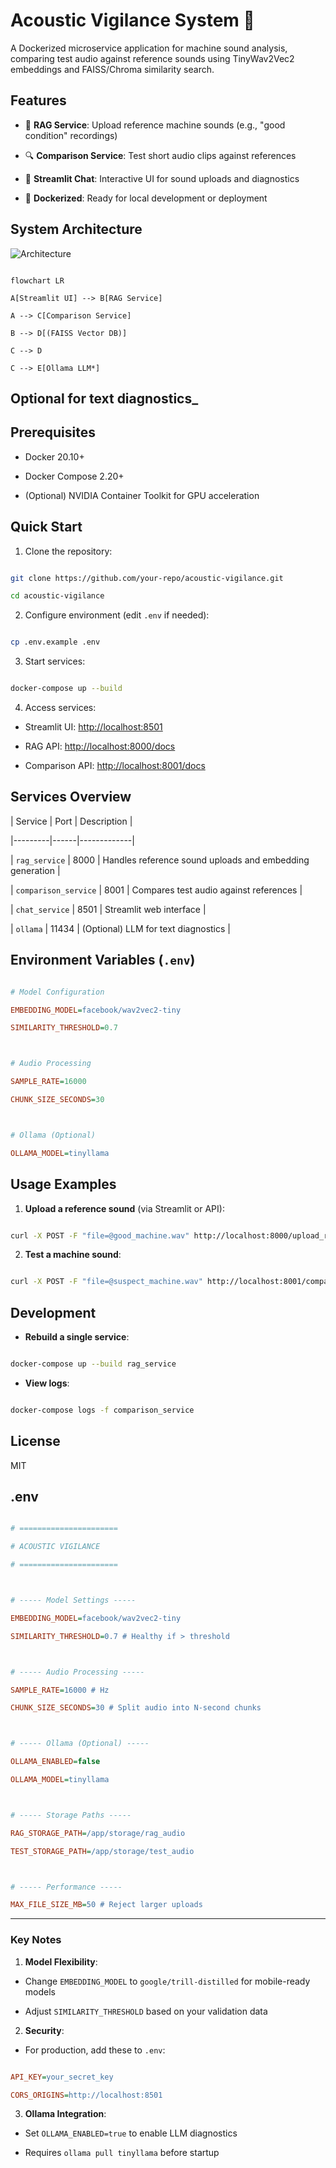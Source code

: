 # Acoustic Vigilance System 🎵

A Dockerized microservice application for machine sound analysis, comparing test audio against reference sounds using TinyWav2Vec2 embeddings and FAISS/Chroma similarity search.

## **Features**

- 📁 **RAG Service**: Upload reference machine sounds (e.g., "good condition" recordings)

- 🔍 **Comparison Service**: Test short audio clips against references

- 💬 **Streamlit Chat**: Interactive UI for sound uploads and diagnostics

- 🐳 **Dockerized**: Ready for local development or deployment

## **System Architecture**

![Architecture](images/architecture.png)

```mermaid

flowchart LR

A[Streamlit UI] --> B[RAG Service]

A --> C[Comparison Service]

B --> D[(FAISS Vector DB)]

C --> D

C --> E[Ollama LLM*]

```



## **Optional for text diagnostics_**



## **Prerequisites**



- Docker 20.10+

- Docker Compose 2.20+

- (Optional) NVIDIA Container Toolkit for GPU acceleration



## **Quick Start**



1. Clone the repository:



```bash

git clone https://github.com/your-repo/acoustic-vigilance.git

cd acoustic-vigilance

```



2. Configure environment (edit `.env` if needed):



```bash

cp .env.example .env

```



3. Start services:



```bash

docker-compose up --build

```



4. Access services:

- Streamlit UI: <http://localhost:8501>

- RAG API: <http://localhost:8000/docs>

- Comparison API: <http://localhost:8001/docs>



## **Services Overview**



| Service | Port | Description |

|---------|------|-------------|

| `rag_service` | 8000 | Handles reference sound uploads and embedding generation |

| `comparison_service` | 8001 | Compares test audio against references |

| `chat_service` | 8501 | Streamlit web interface |

| `ollama` | 11434 | (Optional) LLM for text diagnostics |



## **Environment Variables (`.env`)**



```ini

# Model Configuration

EMBEDDING_MODEL=facebook/wav2vec2-tiny

SIMILARITY_THRESHOLD=0.7



# Audio Processing

SAMPLE_RATE=16000

CHUNK_SIZE_SECONDS=30



# Ollama (Optional)

OLLAMA_MODEL=tinyllama

```



## **Usage Examples**



1. **Upload a reference sound** (via Streamlit or API):



```bash

curl -X POST -F "file=@good_machine.wav" http://localhost:8000/upload_rag

```



2. **Test a machine sound**:



```bash

curl -X POST -F "file=@suspect_machine.wav" http://localhost:8001/compare

```



## **Development**



- **Rebuild a single service**:



```bash

docker-compose up --build rag_service

```



- **View logs**:



```bash

docker-compose logs -f comparison_service

```



## **License**



MIT



## **.env**



```ini

# ======================

# ACOUSTIC VIGILANCE

# ======================



# ----- Model Settings -----

EMBEDDING_MODEL=facebook/wav2vec2-tiny

SIMILARITY_THRESHOLD=0.7 # Healthy if > threshold



# ----- Audio Processing -----

SAMPLE_RATE=16000 # Hz

CHUNK_SIZE_SECONDS=30 # Split audio into N-second chunks



# ----- Ollama (Optional) -----

OLLAMA_ENABLED=false

OLLAMA_MODEL=tinyllama



# ----- Storage Paths -----

RAG_STORAGE_PATH=/app/storage/rag_audio

TEST_STORAGE_PATH=/app/storage/test_audio



# ----- Performance -----

MAX_FILE_SIZE_MB=50 # Reject larger uploads

```



---



### **Key Notes**



1. **Model Flexibility**:

- Change `EMBEDDING_MODEL` to `google/trill-distilled` for mobile-ready models

- Adjust `SIMILARITY_THRESHOLD` based on your validation data



2. **Security**:



- For production, add these to `.env`:



```ini

API_KEY=your_secret_key

CORS_ORIGINS=http://localhost:8501

```



3. **Ollama Integration**:

- Set `OLLAMA_ENABLED=true` to enable LLM diagnostics

- Requires `ollama pull tinyllama` before startup